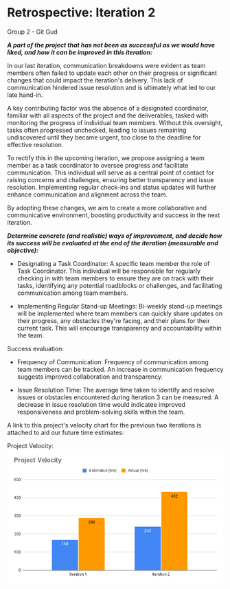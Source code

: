 # Retrospective: Iteration 2

Group 2 - Git Gud

**_A part of the project that has not been as successful as we would have liked, and how it can be improved in this iteration:_**

In our last iteration, communication breakdowns were evident as team members often failed to update each other on their progress or significant changes that could impact the iteration's delivery. This lack of communication hindered issue resolution and is ultimately what led to our late hand-in.

A key contributing factor was the absence of a designated coordinator, familiar with all aspects of the project and the deliverables, tasked with monitoring the progress of individual team members. Without this oversight, tasks often progressed unchecked, leading to issues remaining undiscovered until they became urgent, too close to the deadline for effective resolution.

To rectify this in the upcoming iteration, we propose assigning a team member as a task coordinator to oversee progress and facilitate communication. This individual will serve as a central point of contact for raising concerns and challenges, ensuring better transparency and issue resolution. Implementing regular check-ins and status updates will further enhance communication and alignment across the team.

By adopting these changes, we aim to create a more collaborative and communicative environment, boosting productivity and success in the next iteration.

**_Determine concrete (and realistic) ways of improvement, and decide how its success will be evaluated at the end of the iteration (measurable and objective):_**

- Designating a Task Coordinator: A specific team member the role of Task Coordinator. This individual will be responsible for regularly checking in with team members to ensure they are on track with their tasks, identifying any potential roadblocks or challenges, and facilitating communication among team members.

- Implementing Regular Stand-up Meetings: Bi-weekly stand-up meetings will be implemented where team members can quickly share updates on their progress, any obstacles they're facing, and their plans for their current task. This will encourage transparency and accountability within the team.

Success evaluation:
- Frequency of Communication: Frequency of communication among team members can be tracked. An increase in communication frequency suggests improved collaboration and transparency.

- Issue Resolution Time: The average time taken to identify and resolve issues or obstacles encountered during Iteration 3 can be measured. A decrease in issue resolution time would indicatee improved responsiveness and problem-solving skills within the team.

A link to this project's velocity chart for the previous two iterations is attached to aid our future time estimates:

Project Velocity:
![Project Velocity Chart](./velocity.png)

